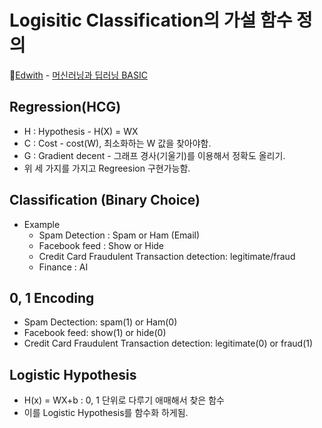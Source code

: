 # Logisitic Classification의 가설 함수 정의

🏅[Edwith](https://www.edwith.org/) - [머신러닝과 딥러닝 BASIC](https://www.edwith.org/others26/joinLectures/9829)

## Regression(HCG)

- H : Hypothesis - H(X) = WX
- C : Cost - cost(W), 최소화하는 W 값을 찾아야함.
- G : Gradient decent - 그래프 경사(기울기)를 이용해서 정확도 올리기.
- 위 세 가지를 가지고 Regreesion 구현가능함.

## Classification (Binary Choice)

- Example
  - Spam Detection : Spam or Ham (Email)
  - Facebook feed : Show or Hide
  - Credit Card Fraudulent Transaction detection: legitimate/fraud
  - Finance : AI

## 0, 1 Encoding

- Spam Dectection: spam(1) or Ham(0)
- Facebook feed: show(1) or hide(0)
- Credit Card Fraudulent Transaction detection: legitimate(0) or fraud(1)

## Logistic Hypothesis

- H(x) = WX+b : 0, 1 단위로 다루기 애매해서 찾은 함수
- 이를 Logistic Hypothesis를 함수화 하게됨.
